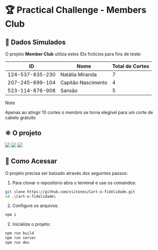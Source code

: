 # 🏆 Practical Challenge - Members Club
<h2 id="dados-simulados">🔢 Dados Simulados</h2>

<p>
  O projeto <b>Member Club</b> utiliza estes IDs fictícios para fins de teste:
</p>

<table>
  <thead>
    <tr>
      <th>ID</th>
      <th>Nome</th>
      <th>Total de Cortes</th>
    </tr>
  </thead>
  <tbody>
    <tr>
      <td>124-537-835-230</td>
      <td>Natália Miranda</td>
      <td>7</td>
    </tr>
    <tr>
      <td>207-245-699-104</td>
      <td>Capitão Nascimento</td>
      <td>4</td>
    </tr>
    <tr>
      <td>523-114-876-908</td>
      <td>Sansão</td>
      <td>5</td>
    </tr>
  </tbody>
</table>

  > [!NOTE]  
  >  Apenas ao atingir 10 cortes o membro se torna elegível para um corte de cabelo gratuito 

<h2 id="Assets">⚛️ O projeto</h2>
<div align="center>
  
  <img src="https://i.ibb.co/jrVwj9W/Captura-de-tela-2024-08-19-152138.png" border="0">
  <img src="https://i.ibb.co/64zGMLL/Captura-de-tela-2024-08-19-152051.png" border="0">
  <img src="https://i.ibb.co/JHwvhb1/Captura-de-tela-2024-08-19-152121.png" border="0">
  <img src="https://i.ibb.co/jrVwj9W/Captura-de-tela-2024-08-19-152138.png" border="0">

</div>

<h2 id="como-acessar">🔗 Como Acessar</h2>


<p>
  O projeto precisa ser baixado através dos seguintes passos:
</p>

1. Para clonar o repositório abra o terminal e use os comandos:
```bash
git clone https://github.com/viitones/Cart-o-fidelidade.git
cd .\Cart-o-fidelidade\
```

2. Configure os arquivos:
```bash
npm i
```

2. Inicialize o projeto:
```bash
npm run build
npm run server
npm run dev
```
